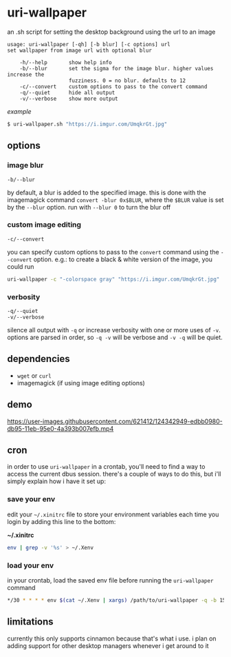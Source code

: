# uri-wallpaper
an .sh script for setting the desktop background using the url to an image

```
usage: uri-wallpaper [-qh] [-b blur] [-c options] url
set wallpaper from image url with optional blur

    -h/--help       show help info
    -b/--blur       set the sigma for the image blur. higher values increase the
                    fuzziness. 0 = no blur. defaults to 12
    -c/--convert    custom options to pass to the convert command
    -q/--quiet      hide all output
    -v/--verbose    show more output
```

*example*
```sh
$ uri-wallpaper.sh "https://i.imgur.com/UmqkrGt.jpg"
```

## options

### image blur
`-b/--blur`

by default, a blur is added to the specified image. this is done with the imagemagick command `convert -blur 0x$BLUR`, where the `$BLUR` value is set by the `--blur` option. run with `--blur 0` to turn the blur off

### custom image editing
`-c/--convert`

you can specify custom options to pass to the `convert` command using the `--convert` option. e.g.: to create a black & white version of the image, you could run

```bash
uri-wallpaper -c "-colorspace gray" "https://i.imgur.com/UmqkrGt.jpg"
```

### verbosity
`-q/--quiet`  
`-v/--verbose`

silence all output with `-q` or increase verbosity with one or more uses of `-v`. options are parsed in order, so `-q -v` will be verbose and `-v -q` will be quiet.

## dependencies
* `wget` or `curl`
* imagemagick (if using image editing options)

## demo
https://user-images.githubusercontent.com/621412/124342949-edbb0980-db95-11eb-95e0-4a393b007efb.mp4

## cron
in order to use `uri-wallpaper` in a crontab, you'll need to find a way to access the current dbus session. there's a couple of ways to do this, but i'll simply explain how i have it set up:

### save your env
edit your `~/.xinitrc` file to store your environment variables each time you login by adding this line to the bottom:

**~/.xinitrc**
```sh
env | grep -v '%s' > ~/.Xenv
```

### load your env
in your crontab, load the saved env file before running the `uri-wallpaper` command

```sh
*/30 * * * * env $(cat ~/.Xenv | xargs) /path/to/uri-wallpaper -q -b 15 "http://internet.com/wallpaper.png"
```

## limitations
currently this only supports cinnamon because that's what i use. i plan on adding support for other desktop managers whenever i get around to it
